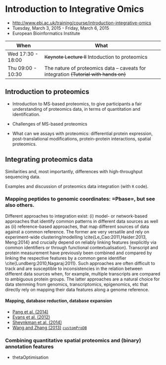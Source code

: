# Introduction to Integrative Omics


- http://www.ebi.ac.uk/training/course/introduction-integrative-omics
- Tuesday, March 3, 2015 - Friday, March 6, 2015
- European Bioinformatics Institute

| When              | What                                              |
|-------------------|---------------------------------------------------|
| Wed 17:30 - 18:00 |  ~~Keynote Lecture II~~ Intoduction to proteomics |
| Thu 09:00 - 10:30 | The nature of proteomics data – caveats for integration ~~(Tutorial with hands on)~~ |

## Introduction to proteomics

- Introduction to MS-based proteomics, to give participants a fair
  understanding of proteomics data, in terms of quantitation and
  identification.

- Challenges of MS-based proteomics

- What can we assays with proteomics: differential protein expression,
  post-translational modifications, protein-protein interactions,
  spatial proteomics.

## Integrating proteomics data

Similarities and, most importantly, differences with high-throughput
sequencing data.

Examples and discussion of proteomics data integration (with `R` code).



### Mapping peptides to genomic coordinates: =Pbase=, but see also others.

Different approaches to integration exist: (i) model- or network-based
approaches that identify common patterns in different data sources as
well as (ii) reference-based approaches, that map different sources of
data against a common reference. The former are very versatile and
rely on experiment-wide clustering/modelling
\cite{Le_Cao:2011,Haider:2013, Meng:2014} and crucially depend on
reliably linking features (explicitly via common identifiers or
through functional contextualisation). Transcript and protein
measurement have previously been combined and compared by linking the
respective features by a common gene identifier
\cite{Lundberg:2010,Nagaraj:2011}. Such approaches are often difficult
to track and are susceptible to inconsistencies in the relation
between different data sources when, for example, multiple transcripts
are compared to ambiguous protein groups. The latter approaches are a
natural choice for data stemming from genomics, transcriptomics,
epigenomics, etc that directly rely on mapping their data features
along a genome reference.

#### Mapping, database reduction, database expansion

- [Pang et al. (2014)](http://www.ncbi.nlm.nih.gov/pubmed/24152167)
- [Evans et al. (2012)](http://www.ncbi.nlm.nih.gov/pubmed/23142869)
- [Sheynkman et al. (2014)](http://www.ncbi.nlm.nih.gov/pubmed/25149441)
- [Wang and Zhang (2013)](http://www.ncbi.nlm.nih.gov/pubmed/24058055) [`customProDB`](http://bioconductor.org/packages/release/bioc/html/customProDB.html)



### Combining quantitative spatial proteomics and (binary) annotation features

- thetaOptimisation
